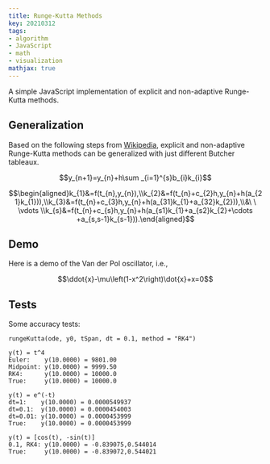 ```yaml
---
title: Runge-Kutta Methods
key: 20210312
tags:
- algorithm
- JavaScript
- math
- visualization
mathjax: true
---
```


A simple JavaScript implementation of explicit and non-adaptive Runge-Kutta methods.



<!--more-->



## Generalization

Based on the following steps from [Wikipedia](https://en.wikipedia.org/wiki/Runge%E2%80%93Kutta_methods), explicit and non-adaptive Runge-Kutta methods can be generalized with just different Butcher tableaux.

$$y_{n+1}=y_{n}+h\sum _{i=1}^{s}b_{i}k_{i}$$

$$\begin{aligned}k_{1}&=f(t_{n},y_{n}),\\k_{2}&=f(t_{n}+c_{2}h,y_{n}+h(a_{21}k_{1})),\\k_{3}&=f(t_{n}+c_{3}h,y_{n}+h(a_{31}k_{1}+a_{32}k_{2})),\\&\ \ \vdots \\k_{s}&=f(t_{n}+c_{s}h,y_{n}+h(a_{s1}k_{1}+a_{s2}k_{2}+\cdots +a_{s,s-1}k_{s-1})).\end{aligned}$$



## Demo

Here is a demo of the Van der Pol oscillator, i.e.,

$$\ddot{x}-\mu\left(1-x^2\right)\dot{x}+x=0$$

<div id="vdp"></div>



## Tests

Some accuracy tests:

```
rungeKutta(ode, y0, tSpan, dt = 0.1, method = "RK4")

y(t) = t^4
Euler:    y(10.0000) = 9801.00
Midpoint: y(10.0000) = 9999.50
RK4:      y(10.0000) = 10000.0
True:     y(10.0000) = 10000.0

y(t) = e^(-t)
dt=1:    y(10.0000) = 0.0000549937
dt=0.1:  y(10.0000) = 0.0000454003
dt=0.01: y(10.0000) = 0.0000453999
True:    y(10.0000) = 0.0000453999

y(t) = [cos(t), -sin(t)]
0.1, RK4: y(10.0000) = -0.839075,0.544014
True:     y(10.0000) = -0.839072,0.544021
```

<script src="https://cdnjs.cloudflare.com/ajax/libs/plotly.js/1.58.4/plotly.min.js"></script>
<script src='/assets/20210312/runge_kutta.js'></script>
<script src='/assets/20210312/vdp.js'></script>
